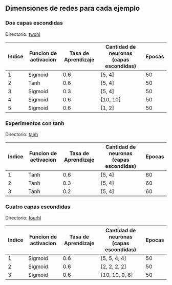 ## Dimensiones de redes para cada ejemplo

### Dos capas escondidas
Directorio: [twohl](./twohl)

| Indice | Funcion de activacion | Tasa de Aprendizaje | Cantidad de neuronas (capas escondidas) | Epocas |
|--------|-----------------------|---------------------|-----------------------------------------|--------|
|    1   |        Sigmoid        | 0.6                 | [5, 4]                                  | 50     |
|    2   |          Tanh         | 0.6                 | [5, 4]                                  | 50     |
|    3   |        Sigmoid        | 0.3                 | [5, 4]                                  | 50     |
|    4   |        Sigmoid        | 0.6                 | [10, 10]                                | 50     |
|    5   |        Sigmoid        | 0.6                 | [1, 2]                                  | 50     |

### Experimentos con tanh
Directorio: [tanh](./tanh)

| Indice | Funcion de activacion | Tasa de Aprendizaje | Cantidad de neuronas (capas escondidas) | Epocas |
|--------|-----------------------|---------------------|-----------------------------------------|--------|
|    1   |          Tanh         | 0.6                 | [5, 4]                                  | 60     |
|    2   |          Tanh         | 0.3                 | [5, 4]                                  | 60     |
|    3   |          Tanh         | 0.2                 | [5, 4]                                  | 60     | 

### Cuatro capas escondidas
Directorio: [fourhl](./fourhl)

| Indice | Funcion de activacion | Tasa de Aprendizaje | Cantidad de neuronas (capas escondidas) | Epocas |
|--------|-----------------------|---------------------|-----------------------------------------|--------|
|    1   |        Sigmoid        | 0.6                 | [5, 5, 4, 4]                            | 50     |
|    2   |        Sigmoid        | 0.6                 | [2, 2, 2, 2]                            | 50     |
|    3   |        Sigmoid        | 0.6                 | [10, 10, 9, 8]                          | 50     |


